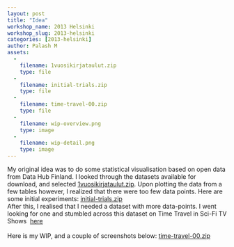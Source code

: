```yaml
---
layout: post
title: "Idea"
workshop_name: 2013 Helsinki
workshop_slug: 2013-helsinki
categories: [2013-helsinki]
author: Palash M 
assets:
  -
    filename: 1vuosikirjataulut.zip
    type: file
  -
    filename: initial-trials.zip
    type: file
  -
    filename: time-travel-00.zip
    type: file
  -
    filename: wip-overview.png
    type: image
  -
    filename: wip-detail.png
    type: image
---
```

My original idea was to do some statistical visualisation based on open data from Data Hub Finland. I looked through the datasets available for download, and selected&nbsp;<a href="http://workshops.nodebox.net/2013-helsinki/palash/1vuosikirjataulut.zip">1vuosikirjataulut.zip</a>. Upon plotting the data from a few tables however, I realized that there were too few data points. Here are some initial experiments:&nbsp;<a href="http://workshops.nodebox.net/media/2013-helsinki/initial-trials.zip">initial-trials.zip</a><br />
After this, I realised that I needed a dataset with more data-points. I went looking for one and stumbled across this dataset on Time Travel in Sci-Fi TV Shows &nbsp;<a href="https://docs.google.com/spreadsheet/ccc?key=0Aqe2P9sYhZ2ncFliSmVvb2dwRk5fcy1peHVsSDRvYnc&amp;hl=en_GB#gid=0">here</a><br /><br />Here is my WIP, and a couple of screenshots below:&nbsp;<a href="http://workshops.nodebox.net/media/2013-helsinki/time-travel-00.zip">time-travel-00.zip</a><br />
